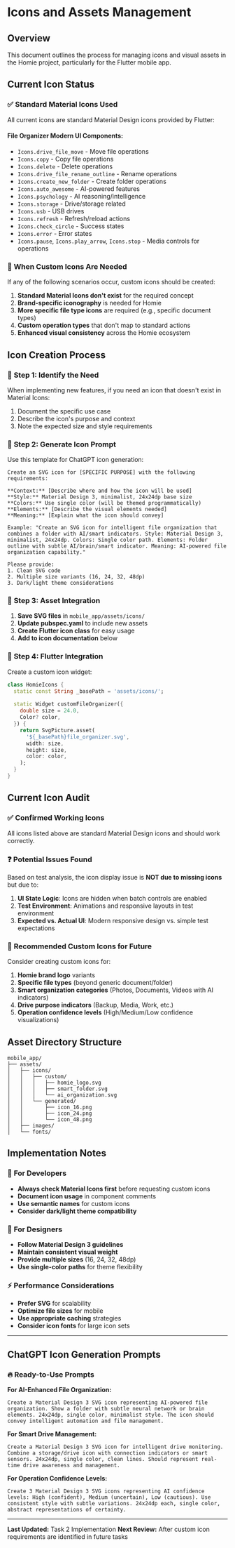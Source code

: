 # Icons and Assets Management

## Overview
This document outlines the process for managing icons and visual assets in the Homie project, particularly for the Flutter mobile app.

## Current Icon Status

### ✅ **Standard Material Icons Used**
All current icons are standard Material Design icons provided by Flutter:

#### **File Organizer Modern UI Components:**
- `Icons.drive_file_move` - Move file operations
- `Icons.copy` - Copy file operations  
- `Icons.delete` - Delete operations
- `Icons.drive_file_rename_outline` - Rename operations
- `Icons.create_new_folder` - Create folder operations
- `Icons.auto_awesome` - AI-powered features
- `Icons.psychology` - AI reasoning/intelligence
- `Icons.storage` - Drive/storage related
- `Icons.usb` - USB drives
- `Icons.refresh` - Refresh/reload actions
- `Icons.check_circle` - Success states
- `Icons.error` - Error states
- `Icons.pause`, `Icons.play_arrow`, `Icons.stop` - Media controls for operations

### 🎨 **When Custom Icons Are Needed**

If any of the following scenarios occur, custom icons should be created:

1. **Standard Material Icons don't exist** for the required concept
2. **Brand-specific iconography** is needed for Homie
3. **More specific file type icons** are required (e.g., specific document types)
4. **Custom operation types** that don't map to standard actions
5. **Enhanced visual consistency** across the Homie ecosystem

## Icon Creation Process

### 📝 **Step 1: Identify the Need**
When implementing new features, if you need an icon that doesn't exist in Material Icons:

1. Document the specific use case
2. Describe the icon's purpose and context
3. Note the expected size and style requirements

### 🤖 **Step 2: Generate Icon Prompt**
Use this template for ChatGPT icon generation:

```
Create an SVG icon for [SPECIFIC PURPOSE] with the following requirements:

**Context:** [Describe where and how the icon will be used]
**Style:** Material Design 3, minimalist, 24x24dp base size
**Colors:** Use single color (will be themed programmatically)
**Elements:** [Describe the visual elements needed]
**Meaning:** [Explain what the icon should convey]

Example: "Create an SVG icon for intelligent file organization that combines a folder with AI/smart indicators. Style: Material Design 3, minimalist, 24x24dp. Colors: Single color path. Elements: Folder outline with subtle AI/brain/smart indicator. Meaning: AI-powered file organization capability."

Please provide:
1. Clean SVG code
2. Multiple size variants (16, 24, 32, 48dp)
3. Dark/light theme considerations
```

### 💾 **Step 3: Asset Integration**
1. **Save SVG files** in `mobile_app/assets/icons/`
2. **Update pubspec.yaml** to include new assets
3. **Create Flutter icon class** for easy usage
4. **Add to icon documentation** below

### 📱 **Step 4: Flutter Integration**
Create a custom icon widget:

```dart
class HomieIcons {
  static const String _basePath = 'assets/icons/';
  
  static Widget customFileOrganizer({
    double size = 24.0,
    Color? color,
  }) {
    return SvgPicture.asset(
      '${_basePath}file_organizer.svg',
      width: size,
      height: size,
      color: color,
    );
  }
}
```

## Current Icon Audit

### ✅ **Confirmed Working Icons**
All icons listed above are standard Material Design icons and should work correctly.

### ❓ **Potential Issues Found**
Based on test analysis, the icon display issue is **NOT due to missing icons** but due to:
1. **UI State Logic**: Icons are hidden when batch controls are enabled
2. **Test Environment**: Animations and responsive layouts in test environment
3. **Expected vs. Actual UI**: Modern responsive design vs. simple test expectations

### 🎯 **Recommended Custom Icons for Future**
Consider creating custom icons for:
1. **Homie brand logo** variants
2. **Specific file types** (beyond generic document/folder)
3. **Smart organization categories** (Photos, Documents, Videos with AI indicators)
4. **Drive purpose indicators** (Backup, Media, Work, etc.)
5. **Operation confidence levels** (High/Medium/Low confidence visualizations)

## Asset Directory Structure

```
mobile_app/
├── assets/
│   ├── icons/
│   │   ├── custom/
│   │   │   ├── homie_logo.svg
│   │   │   ├── smart_folder.svg
│   │   │   └── ai_organization.svg
│   │   └── generated/
│   │       ├── icon_16.png
│   │       ├── icon_24.png
│   │       └── icon_48.png
│   ├── images/
│   └── fonts/
```

## Implementation Notes

### 🔧 **For Developers**
- **Always check Material Icons first** before requesting custom icons
- **Document icon usage** in component comments
- **Use semantic names** for custom icons
- **Consider dark/light theme compatibility**

### 🎨 **For Designers**
- **Follow Material Design 3 guidelines**
- **Maintain consistent visual weight**
- **Provide multiple sizes** (16, 24, 32, 48dp)
- **Use single-color paths** for theme flexibility

### ⚡ **Performance Considerations**
- **Prefer SVG** for scalability
- **Optimize file sizes** for mobile
- **Use appropriate caching** strategies
- **Consider icon fonts** for large icon sets

---

## ChatGPT Icon Generation Prompts

### 🔥 **Ready-to-Use Prompts**

**For AI-Enhanced File Organization:**
```
Create a Material Design 3 SVG icon representing AI-powered file organization. Show a folder with subtle neural network or brain elements. 24x24dp, single color, minimalist style. The icon should convey intelligent automation and file management.
```

**For Smart Drive Management:**
```
Create a Material Design 3 SVG icon for intelligent drive monitoring. Combine a storage/drive icon with connection indicators or smart sensors. 24x24dp, single color, clean lines. Should represent real-time drive awareness and management.
```

**For Operation Confidence Levels:**
```
Create 3 Material Design 3 SVG icons representing AI confidence levels: High (confident), Medium (uncertain), Low (cautious). Use consistent style with subtle variations. 24x24dp each, single color, abstract representations of certainty.
```

---

**Last Updated:** Task 2 Implementation
**Next Review:** After custom icon requirements are identified in future tasks

